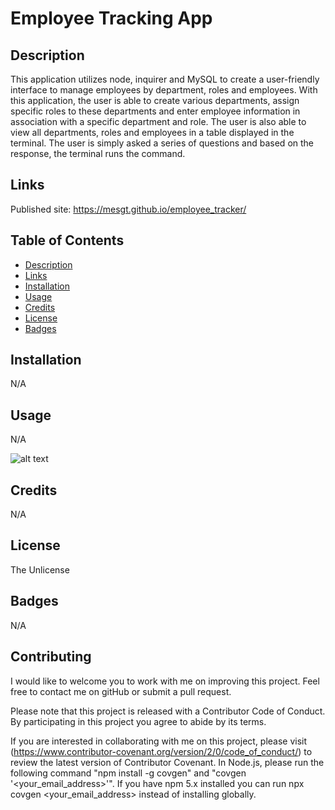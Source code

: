 # Employee Tracking App

## Description 
This application utilizes node, inquirer and MySQL to create a user-friendly interface to manage employees by department, roles and employees. With this application, the user is able to create various departments, assign specific roles to these departments and enter employee information in association with a specific department and role. The user is also able to view all departments, roles and employees in a table displayed in the terminal. The user is simply asked a series of questions and based on the response, the terminal runs the command. 

## Links 
Published site: https://mesgt.github.io/employee_tracker/ 

## Table of Contents

* [Description](#Description) 
* [Links](#Links)
* [Installation](#Installation)
* [Usage](#Usage)
* [Credits](#Credits)
* [License](#License)
* [Badges](#Badges)


## Installation
N/A

## Usage
N/A

![alt text](assets/images/screenshot.png)

## Credits
N/A

## License
The Unlicense

## Badges
N/A

## Contributing

I would like to welcome you to work with me on improving this project. Feel free to contact me on gitHub or submit a pull request.

Please note that this project is released with a Contributor Code of Conduct. 
By participating in this project you agree to abide by its terms. 

If you are interested in collaborating with me on this project, please visit (https://www.contributor-covenant.org/version/2/0/code_of_conduct/) to review the latest version of Contributor Covenant. In Node.js, please run the following command "npm install -g covgen" and "covgen '<your_email_address>'". If you have npm 5.x installed you can run npx covgen <your_email_address> instead of installing globally.